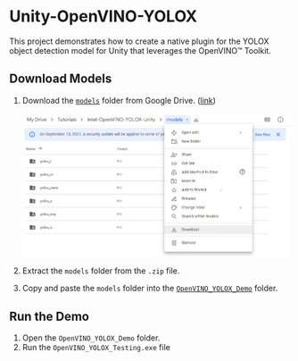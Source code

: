 # Unity-OpenVINO-YOLOX
This project demonstrates how to create a native plugin for the YOLOX object detection model for Unity that leverages the OpenVINO™ Toolkit.





## Download Models

1. Download the [`models`](https://drive.google.com/drive/folders/19Pzuo_Hsr0eQDs8COxKjMrosoVyw2WWW?usp=sharing) folder from Google Drive. ([link](https://drive.google.com/drive/folders/19Pzuo_Hsr0eQDs8COxKjMrosoVyw2WWW?usp=sharing))

   ![google-drive-download-models-folder](https://raw.githubusercontent.com/cj-mills/Unity-OpenVINO-YOLOX/main/images/google-drive-download-models-folder.png)

2. Extract the `models` folder from the `.zip` file.

3. Copy and paste the `models` folder into the [`OpenVINO_YOLOX_Demo`](https://github.com/cj-mills/Unity-OpenVINO-YOLOX/tree/main/OpenVINO_YOLOX_Demo) folder.



## Run the Demo

1. Open the `OpenVINO_YOLOX_Demo` folder.
2. Run the `OpenVINO_YOLOX_Testing.exe` file


